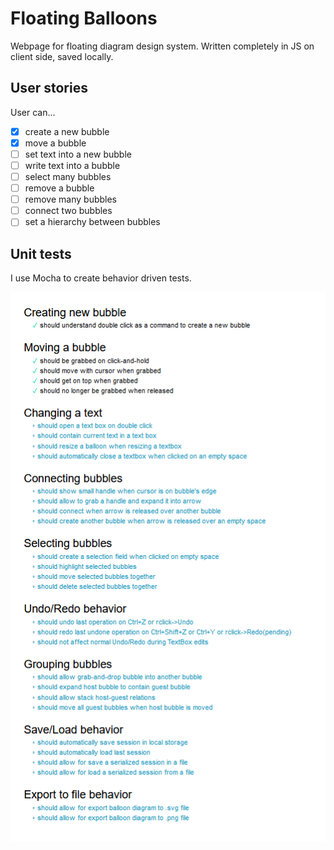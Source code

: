 # Floating Balloons
Webpage for floating diagram design system. Written completely in JS on client side, saved locally.

## User stories

User can...

- [x] create a new bubble
- [x] move a bubble
- [ ] set text into a new bubble
- [ ] write text into a bubble
- [ ] select many bubbles
- [ ] remove a bubble
- [ ] remove many bubbles
- [ ] connect two bubbles
- [ ] set a hierarchy between bubbles

## Unit tests

I use Mocha to create behavior driven tests.

![](./mocha.png)